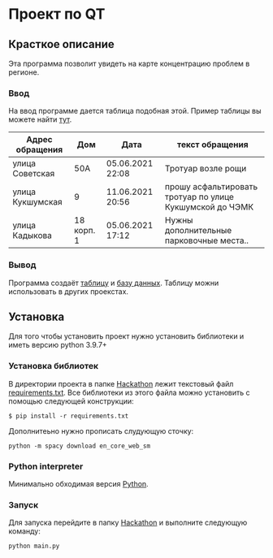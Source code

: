 # Проект по QT

## Красткое описание
Эта программа позволит увидеть на карте концентрацию проблем в регионе.

### Ввод
На ввод программе дается таблица подобная этой. Пример таблицы вы можете найти [тут](./example/input/table).

Адрес обращения	| Дом | Дата | текст обращения
--- | --- | --- | ---
улица Советская | 50А | 05.06.2021 22:08 | Тротуар возле рощи
улица Кукшумская | 9 | 11.06.2021 20:56 | прошу асфальтировать тротуар по улице Кукшумской до ЧЭМК
улица Кадыкова | 18 корп. 1 | 05.06.2021 17:12 | Нужны дополнительные парковочные места..

### Вывод
Программа создаёт [таблицу](./Hackathon/output/table) и [базу данных](./Hackathon/output/db). Таблицу можни использовать в других проекстах.

 ## Установка

 Для того чтобы установить проект нужно установить библиотеки и иметь версию python 3.9.7+

 ### Установка библиотек
 В директории проекта в папке [Hackathon](./Hackathon) лежит текстовый файл [requirements.txt](./Hackathon/requirements.txt). Все библиотеки из этого файла можно установить с помощью следующей конструкции: 
```
$ pip install -r requirements.txt
```
Дополнитеьно нужно прописать слудующую сточку:
```
python -m spacy download en_core_web_sm
```

### Python interpreter
Минимально обходимая версия [Python](https://www.python.org/downloads/release/python-397/).

### Запуск
Для запуска перейдите в папку [Hackathon](./Hackathon) и выполните следующую команду:
```
python main.py
```